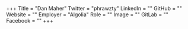 +++
Title = "Dan Maher"
Twitter = "phrawzty"
LinkedIn = ""
GitHub = ""
Website = ""
Employer = "Algolia"
Role = ""
Image = ""
GitLab = ""
Facebook = ""
+++
